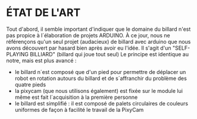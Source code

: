 # ÉTAT DE L'ART

Tout d'abord, il semble important d'indiquer que le domaine du billard n'est pas propice à l´élaboration de projets ARDUINO.
À ce jour, nous ne référençons qu'un seul projet (audacieux) de billard avec arduino que nous avons découvert par hasard bien après avoir eu l'idée.
Il s'agit d'un "SELF-PLAYING BILLIARD" (billard qui joue tout seul)
Le principe est identique au notre, mais est plus avancé :
- le billard n´est composé que d'un pied pour permettre de déplacer un robot en rotation autours du billard et de s´affranchir du problème des quatre pieds
- la pixycam (que nous utilisons également) est fixée sur le module lui même est fait l´acquisition à la première personne
- le billard est simplifié : il est composé de palets circulaires de couleurs uniformes de façon à facilité le travail de la PixyCam
